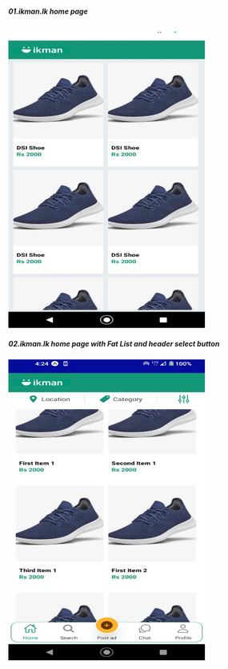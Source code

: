 
##### 01.ikman.lk home page

<img src="5a318535-930e-47b8-a7ed-9975ee9198d4.jpg" alt="ikman.lk home page" width="393" height="600" />


##### 02.ikman.lk home page with Fat List and header select button

<img src="assets/images/ef245fe6-7e0c-4125-94af-54bafbd735f5.jpg" alt="ikman.lk home page" width="393" height="600" />